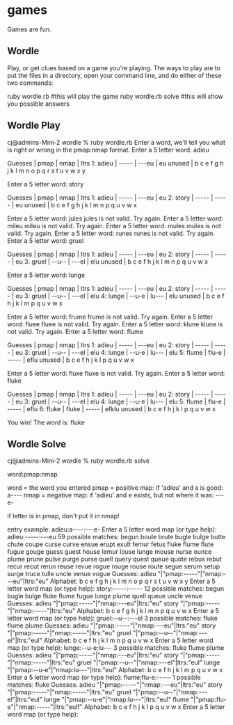 # games
Games are fun.


Wordle
-------

Play, or get clues based on a game you're playing. The ways to play are to put the files in a directory, open your command line, and do either of these two commands:

ruby wordle.rb #this will play the game 
ruby wordle.rb solve #this will show you possible answers

Wordle Play
-----
cj@admins-Mini-2 wordle % ruby wordle.rb 
Enter a word, we'll tell you what is right or wrong in the pmap:nmap format.
Enter a 5 letter word: 
adieu

Guesses  | pmap  | nmap  | ltrs 
1: adieu | ----- | ---eu | eu
unused   | b c e f g h j k l m n o p q r s t u v w x y

Enter a 5 letter word: 
story

Guesses  | pmap  | nmap  | ltrs 
1: adieu | ----- | ---eu | eu
2: story | ----- | ----- | eu
unused   | b c e f g h j k l m n p q u v w x

Enter a 5 letter word: 
jules
jules is not valid. Try again.
Enter a 5 letter word: 
mileu
mileu is not valid. Try again.
Enter a 5 letter word: 
mules
mules is not valid. Try again.
Enter a 5 letter word: 
runes
runes is not valid. Try again.
Enter a 5 letter word: 
gruel

Guesses  | pmap  | nmap  | ltrs 
1: adieu | ----- | ---eu | eu
2: story | ----- | ----- | eu
3: gruel | --u-- | ---el | elu
unused   | b c e f h j k l m n p q u v w x

Enter a 5 letter word: 
lunge

Guesses  | pmap  | nmap  | ltrs 
1: adieu | ----- | ---eu | eu
2: story | ----- | ----- | eu
3: gruel | --u-- | ---el | elu
4: lunge | --u-e | lu--- | elu
unused   | b c e f h j k l m p q u v w x

Enter a 5 letter word: 
frume
frume is not valid. Try again.
Enter a 5 letter word: 
fluee
fluee is not valid. Try again.
Enter a 5 letter word: 
klune
klune is not valid. Try again.
Enter a 5 letter word: 
flume

Guesses  | pmap  | nmap  | ltrs 
1: adieu | ----- | ---eu | eu
2: story | ----- | ----- | eu
3: gruel | --u-- | ---el | elu
4: lunge | --u-e | lu--- | elu
5: flume | flu-e | ----- | eflu
unused   | b c e f h j k l p q u v w x

Enter a 5 letter word: 
fluxe
fluxe is not valid. Try again.
Enter a 5 letter word: 
fluke

Guesses  | pmap  | nmap  | ltrs 
1: adieu | ----- | ---eu | eu
2: story | ----- | ----- | eu
3: gruel | --u-- | ---el | elu
4: lunge | --u-e | lu--- | elu
5: flume | flu-e | ----- | eflu
6: fluke | fluke | ----- | efklu
unused   | b c e f h j k l p q u v w x

You win! The word is: fluke


Wordle Solve
---------------------------------------

cj@admins-Mini-2 wordle % ruby wordle.rb solve

word:pmap:nmap

word = the word you entered
pmap = positive map: if 'adieu' and a is good: a----
nmap = negative map: if 'adieu' and e exists, but not where it was: ---e-

if letter is in pmap, don't put it in nmap!

entry example: adieu:a----:---e-
Enter a 5 letter word map (or type help): 
adieu:-----:---eu
59 possible matches:
begun boule brute bugle bulge butte chute coupe curse curve ensue erupt exult femur fetus fluke flume flute fugue gouge guess guest house lemur louse lunge mouse nurse ounce plume prune pulse purge purse quell query quest queue quote rebus rebut recur recut rerun reuse revue rogue rouge rouse route segue serum setup surge truce tulle uncle venue vogue 
Guesses:
adieu "|"pmap:-----"|"nmap:---eu"|ltrs:"eu"
Alphabet: b c e f g h j k l m n o p q r s t u v w x y
Enter a 5 letter word map (or type help): 
story:-----:-----
12 possible matches:
begun bugle bulge fluke flume fugue lunge plume quell queue uncle venue 
Guesses:
adieu "|"pmap:-----"|"nmap:---eu"|ltrs:"eu"
story "|"pmap:-----"|"nmap:-----"|ltrs:"eu"
Alphabet: b c e f g h j k l m n p q u v w x
Enter a 5 letter word map (or type help): 
gruel:--u--:---el
3 possible matches:
fluke flume plume 
Guesses:
adieu "|"pmap:-----"|"nmap:---eu"|ltrs:"eu"
story "|"pmap:-----"|"nmap:-----"|ltrs:"eu"
gruel "|"pmap:--u--"|"nmap:---el"|ltrs:"eul"
Alphabet: b c e f h j k l m n p q u v w x
Enter a 5 letter word map (or type help): 
lunge:--u-e:lu---
3 possible matches:
fluke flume plume 
Guesses:
adieu "|"pmap:-----"|"nmap:---eu"|ltrs:"eu"
story "|"pmap:-----"|"nmap:-----"|ltrs:"eu"
gruel "|"pmap:--u--"|"nmap:---el"|ltrs:"eul"
lunge "|"pmap:--u-e"|"nmap:lu---"|ltrs:"eul"
Alphabet: b c e f h j k l m p q u v w x
Enter a 5 letter word map (or type help): 
flume:flu-e:-----
1 possible matches:
fluke 
Guesses:
adieu "|"pmap:-----"|"nmap:---eu"|ltrs:"eu"
story "|"pmap:-----"|"nmap:-----"|ltrs:"eu"
gruel "|"pmap:--u--"|"nmap:---el"|ltrs:"eul"
lunge "|"pmap:--u-e"|"nmap:lu---"|ltrs:"eul"
flume "|"pmap:flu-e"|"nmap:-----"|ltrs:"eulf"
Alphabet: b c e f h j k l p q u v w x
Enter a 5 letter word map (or type help): 
